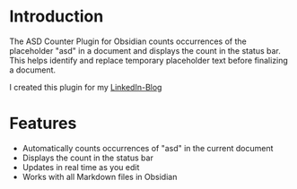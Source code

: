 # Introduction

The ASD Counter Plugin for Obsidian counts occurrences of the placeholder "asd" in a document and displays the count in the status bar. This helps identify and replace temporary placeholder text before finalizing a document. 

I created this plugin for my [LinkedIn-Blog](https://www.linkedin.com/pulse/how-mein-eigenes-obsidian-plugin-samuel-scherrer-h4w5f)

# Features

- Automatically counts occurrences of "asd" in the current document
- Displays the count in the status bar
- Updates in real time as you edit
- Works with all Markdown files in Obsidian

